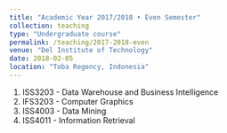 ```yaml
---
title: "Academic Year 2017/2018 • Even Semester"
collection: teaching
type: "Undergraduate course"
permalink: /teaching/2017-2018-even
venue: "Del Institute of Technology"
date: 2018-02-05
location: "Toba Regency, Indonesia"
---
```


1. ISS3203 - Data Warehouse and Business Intelligence
2. IFS3203 - Computer Graphics
3. ISS4003 - Data Mining
4. ISS4011 - Information Retrieval